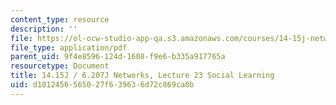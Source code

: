```yaml
---
content_type: resource
description: ''
file: https://ol-ocw-studio-app-qa.s3.amazonaws.com/courses/14-15j-networks-spring-2018/d1812456565027f639636d72c869ca0b_MIT14_15JS18_lec23.pdf
file_type: application/pdf
parent_uid: 9f4e8596-124d-1608-f9e6-b335a917765a
resourcetype: Document
title: 14.15J / 6.207J Networks, Lecture 23 Social Learning
uid: d1812456-5650-27f6-3963-6d72c869ca0b
---
```

